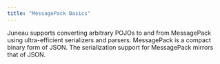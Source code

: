 ```yaml
---
title: "MessagePack Basics"
---
```


Juneau supports converting arbitrary POJOs to and from MessagePack using ultra-efficient serializers and parsers.
MessagePack is a compact binary form of JSON.
The serialization support for MessagePack mirrors that of JSON.
